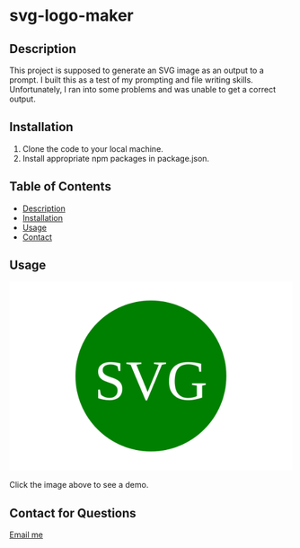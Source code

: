 # svg-logo-maker

## Description

This project is supposed to generate an SVG image as an output to a prompt. I built this as a test of my prompting and file writing skills. Unfortunately, I ran into some problems and was unable to get a correct output.

## Installation

1. Clone the code to your local machine. 
2. Install appropriate npm packages in package.json.

## Table of Contents

- [Description](#descritpion)
- [Installation](#installation)
- [Usage](#usage)
- [Contact](#contact)

## Usage

[![svg-demo-video](./Assets/circle.svg "svg-logo-generator")](./Assets/svg-logo-generator.mov)

Click the image above to see a demo.

## Contact for Questions

[Email me](mailto:jessehowell.dev@tutanota.com)
